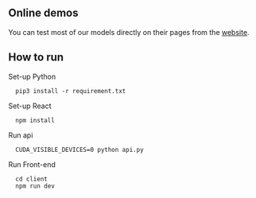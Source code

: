 ## Online demos
You can test most of our models directly on their pages from the [website](http://hoangpn.hungphu.com).

## How to run
Set-up Python
```shell script
  pip3 install -r requirement.txt
```
Set-up React
```shell script
  npm install
```
Run api
```shell script
  CUDA_VISIBLE_DEVICES=0 python api.py
```
Run Front-end
```shell script
  cd client
  npm run dev
```